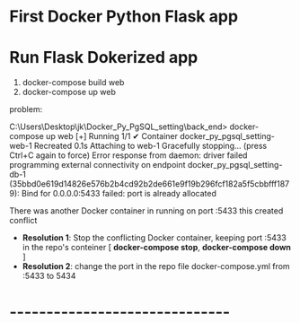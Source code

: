# First Docker Python Flask app


# Run Flask Dokerized app
1) docker-compose build web
2) docker-compose up web

problem:

C:\Users\Desktop\jk\Docker_Py_PgSQL_setting\back_end> docker-compose up web
[+] Running 1/1
 ✔ Container docker_py_pgsql_setting-web-1  Recreated                                                                                                            0.1s 
Attaching to web-1
Gracefully stopping... (press Ctrl+C again to force)
Error response from daemon: driver failed programming external connectivity on endpoint docker_py_pgsql_setting-db-1 (35bbd0e619d14826e576b2b4cd92b2de661e9f19b296fcf182a5f5cbbfff1879): Bind for 0.0.0.0:5433 failed: port is already allocated

There was another Docker container in running on port :5433 this created conflict

* **Resolution 1**: Stop the conflicting Docker container, keeping port :5433 in the repo's conteiner [ **docker-compose stop**, **docker-compose down** ] 
* **Resolution 2**: change the port in the repo file docker-compose.yml from :5433 to 5434

# ------------------------------ #